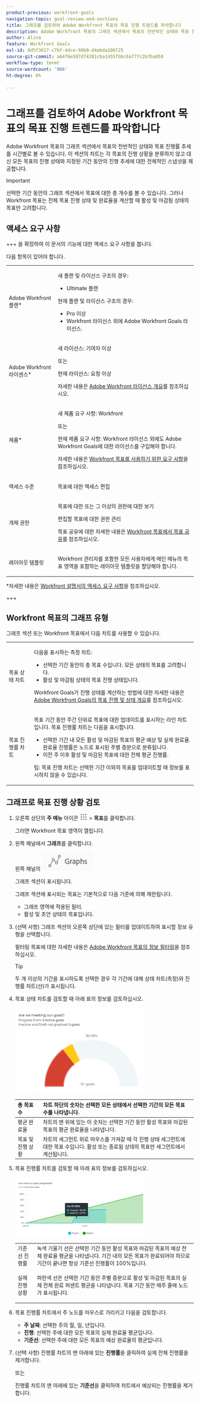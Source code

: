 ```yaml
---
product-previous: workfront-goals
navigation-topic: goal-review-and-sections
title: 그래프를 검토하여 Adobe Workfront 목표의 목표 진행 트렌드를 파악합니다
description: Adobe Workfront 목표의 그래프 섹션에서 목표의 전반적인 상태와 목표 진행률 추세를 시간별로 볼 수 있습니다. 이 섹션의 차트는 각 목표의 진행 상황을 분류하지 않고 대신 모든 목표의 진행 상태와 지정된 기간 동안의 진행 추세에 대한 전체적인 스냅샷을 제공합니다.
author: Alina
feature: Workfront Goals
exl-id: 8d5f3617-c7bf-44ce-99b0-d4ebda106f25
source-git-commit: a64f6e507d74201cba1455fbbc6af77c2b7ba058
workflow-type: tm+mt
source-wordcount: '966'
ht-degree: 0%

---
```


# 그래프를 검토하여 Adobe Workfront 목표의 목표 진행 트렌드를 파악합니다

<!--Audited for P&P only: 4/2025-->

Adobe Workfront 목표의 그래프 섹션에서 목표의 전반적인 상태와 목표 진행률 추세를 시간별로 볼 수 있습니다. 이 섹션의 차트는 각 목표의 진행 상황을 분류하지 않고 대신 모든 목표의 진행 상태와 지정된 기간 동안의 진행 추세에 대한 전체적인 스냅샷을 제공합니다.

>[!IMPORTANT]
>
>선택한 기간 동안의 그래프 섹션에서 목표에 대한 총 개수를 볼 수 있습니다. 그러나 Workfront 목표는 전체 목표 진행 상태 및 완료율을 계산할 때 활성 및 마감됨 상태의 목표만 고려합니다.

## 액세스 요구 사항

+++ 을 확장하여 이 문서의 기능에 대한 액세스 요구 사항을 봅니다.

다음 항목이 있어야 합니다.

<table style="table-layout:auto">
<col>
</col>
<col>
</col>
<tbody>
 <tr> 
   <td role="rowheader">Adobe Workfront 플랜*</td> 
   <td> 
   <p>새 플랜 및 라이선스 구조의 경우:
  <ul><li>Ultimate 플랜 </li></ul>
   </p>
<p>현재 플랜 및 라이선스 구조의 경우: 
<ul><li> Pro 이상 </li>
  <li>Workfront 라이선스 외에 Adobe Workfront Goals 라이선스.</li></ul></p>
   </td>  
  </tr>
 <tr>
 <td role="rowheader">Adobe Workfront 라이센스*</td>
 <td>
 <p>새 라이선스: 기여자 이상</p>
 또는
 <p>현재 라이선스: 요청 이상</p> <p>자세한 내용은 <a href="../../administration-and-setup/add-users/access-levels-and-object-permissions/wf-licenses.md" class="MCXref xref">Adobe Workfront 라이선스 개요</a>를 참조하십시오.</p> </td>
 </tr>
 <tr>
 <td role="rowheader">제품*</td>
 <td>
    <p> 새 제품 요구 사항: Workfront</p>
    또는
    <p>현재 제품 요구 사항: Workfront 라이선스 외에도 Adobe Workfront Goals에 대한 라이선스를 구입해야 합니다. </p> <p>자세한 내용은 <a href="../../workfront-goals/goal-management/access-needed-for-wf-goals.md" class="MCXref xref">Workfront 목표를 사용하기 위한 요구 사항</a>을 참조하십시오. </p> </td>
 </tr>
 <tr>
 <td role="rowheader"><p>액세스 수준</p></td>
 <td> <p>목표에 대한 액세스 편집</p> </td>
 </tr>
 <tr data-mc-conditions="">
 <td role="rowheader">개체 권한</td>
 <td>
  <div>
  <p>목표에 대한 또는 그 이상의 권한에 대한 보기</p>
  <p>편집할 목표에 대한 권한 관리</p>
  <p>목표 공유에 대한 자세한 내용은 <a href="../../workfront-goals/workfront-goals-settings/share-a-goal.md" class="MCXref xref">Workfront 목표에서 목표 공유</a>를 참조하십시오. </p>
  </div> </td>
 </tr>
 <tr>
   <td role="rowheader"><p>레이아웃 템플릿</p></td>
   <td> <p>Workfront 관리자를 포함한 모든 사용자에게 메인 메뉴의 목표 영역을 포함하는 레이아웃 템플릿을 할당해야 합니다. </p>  
</td>
  </tr>
</tbody>
</table>

*자세한 내용은 [Workfront 설명서의 액세스 요구 사항](/help/quicksilver/administration-and-setup/add-users/access-levels-and-object-permissions/access-level-requirements-in-documentation.md)을 참조하십시오.

+++

## Workfront 목표의 그래프 유형

그래프 섹션 또는 Workfront 목표에서 다음 차트를 사용할 수 있습니다.

<table style="table-layout:auto"> 
 <col> 
 <col> 
 <tbody> 
  <tr> 
   <td role="rowheader">목표 상태 차트</td> 
   <td> <p>다음을 표시하는 측정 차트:</p> 
    <ul> 
     <li>선택한 기간 동안의 총 목표 수입니다. 모든 상태의 목표를 고려합니다. </li> 
     <li>활성 및 마감됨 상태의 목표 진행 상태입니다.</li> 
    </ul> <p>Workfront Goals가 진행 상태를 계산하는 방법에 대한 자세한 내용은 <a href="../../workfront-goals/goal-management/calculate-goal-progress.md" class="MCXref xref">Adobe Workfront Goals의 목표 진행 및 상태 개요</a>를 참조하십시오.</p> </td> 
  </tr> 
  <tr> 
   <td role="rowheader">목표 진행률 차트</td> 
   <td> <p>목표 기간 동안 주간 단위로 목표에 대한 업데이트를 표시하는 라인 차트입니다. 목표 진행률 차트는 다음을 표시합니다.</p> 
    <ul> 
     <li>선택한 기간 내 모든 활성 및 마감된 목표의 평균 예상 및 실제 완료율. 완료율 진행률은 노드로 표시된 주별 증분으로 분류됩니다. </li> 
     <li>이전 주 이후 활성 및 마감된 목표에 대한 전체 평균 진행률. </li> 
    </ul> <p>팁: 목표 진행 차트는 선택한 기간 이외의 목표를 업데이트할 때 정보를 표시하지 않을 수 있습니다. </p> </td> 
  </tr> 
 </tbody> 
</table>

## 그래프로 목표 진행 상황 검토

1. 오른쪽 상단의 **주 메뉴** 아이콘 ![주 메뉴 아이콘](assets/main-menu-icon.png) > **목표**&#x200B;를 클릭합니다.

   <!-- Add this when Shell is available to all: or (if available), click the **Main Menu** icon ![Main menu icon](../goal-review-and-workfront-goals-sections/assets/three-line-main-menu-icon.png) in the upper-left corner)
   -->

   그러면 Workfront 목표 영역이 열립니다.

1. 왼쪽 패널에서 **그래프**&#x200B;를 클릭합니다.

   왼쪽 패널의 ![그래프](assets/graphs-in-left-panel.png)

   그래프 섹션이 표시됩니다.

   그래프 섹션에 표시되는 목표는 기본적으로 다음 기준에 의해 제한됩니다.

   * 그래프 영역에 적용된 필터.
   * 활성 및 초안 상태의 목표입니다.

1. (선택 사항) 그래프 섹션의 오른쪽 상단에 있는 필터를 업데이트하여 표시할 정보 유형을 선택합니다.

   필터링 목표에 대한 자세한 내용은 [Adobe Workfront 목표의 정보 필터링](../../workfront-goals/goal-management/filter-information-wf-goals.md)을 참조하십시오.

   >[!TIP]
   >
   >두 개 이상의 기간을 표시하도록 선택한 경우 각 기간에 대해 상태 차트(측정)와 진행률 차트(선)가 표시됩니다.

1. 목표 상태 차트를 검토할 때 아래 표의 정보를 검토하십시오.

   ![게이지 그래프](assets/gauge-graph-wf-align-350x230.png)

   | 총 목표 수 | 차트 하단의 숫자는 선택한 모든 상태에서 선택한 기간의 모든 목표 수를 나타냅니다. |
   |---|---|
   | 평균 완료율 | 차트의 맨 위에 있는 이 숫자는 선택한 기간 동안 활성 목표와 마감된 목표의 평균 완료율을 나타냅니다. |
   | 목표 및 진행 상황 | 차트의 세그먼트 위로 마우스를 가져갈 때 각 진행 상태 세그먼트에 대한 목표 수입니다. 활성 또는 종료됨 상태의 목표만 세그먼트에서 계산됩니다. |


1. 목표 진행률 차트를 검토할 때 아래 표의 정보를 검토하십시오.

   ![선 그래프](assets/line-graph-wf-align-350x161.png)

   <table style="table-layout:auto"> 
    <col> 
    <col> 
    <tbody> 
     <tr> 
      <td>기준선 진행률</td> 
      <td>녹색 기울기 선은 선택한 기간 동안 활성 목표와 마감된 목표의 예상 전체 완료율 평균을 나타냅니다. 기간 내의 모든 목표가 완료되어야 하므로 기간이 끝나면 항상 기준선 진행률이 100%입니다. </td> 
     </tr> 
     <tr> 
      <td>실제 진행 상황</td> 
      <td> <p>파란색 선은 선택한 기간 동안 주별 증분으로 활성 및 마감된 목표의 실제 전체 완료 퍼센트 평균을 나타냅니다. 목표 기간 동안 매주 줄에 노드가 표시됩니다. </p> </td> 
     </tr> 
    </tbody> 
   </table>

1. 목표 진행률 차트에서 주 노드를 마우스로 가리키고 다음을 검토합니다.

   * **주 날짜**: 선택한 주의 월, 일, 년입니다.
   * **진행**: 선택한 주에 대한 모든 목표의 실제 완료율 평균입니다.
   * **기준선**: 선택한 주에 대한 모든 목표의 예상 완료율의 평균입니다.

1. (선택 사항) 진행률 차트의 맨 아래에 있는 **진행률**&#x200B;을 클릭하여 실제 전체 진행률을 제거합니다.

   또는

   진행률 차트의 맨 아래에 있는 **기준선**&#x200B;을 클릭하여 차트에서 예상되는 진행률을 제거합니다.

 

